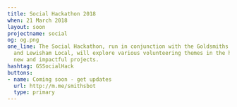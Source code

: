 ```yaml
---
title: Social Hackathon 2018
when: 21 March 2018
layout: soon
projectname: social
og: og.png
one_line: The Social Hackathon, run in conjunction with the Goldsmiths Careers Service
  and Lewisham Local, will explore various volunteering themes in the hope of creating
  new and impactful projects.
hashtag: GSSocialHack
buttons:
- name: Coming soon - get updates
  url: http://m.me/smithsbot
  type: primary
---
```


